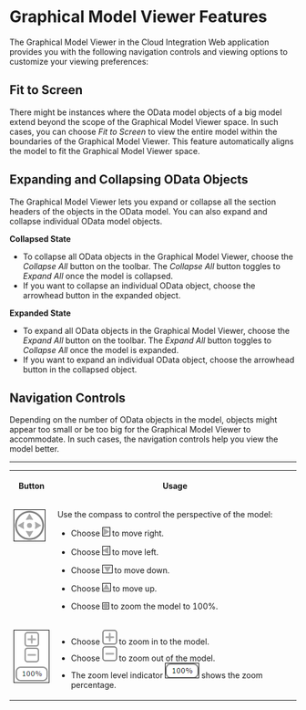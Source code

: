 <!-- loioa53aeedf19924cdba3f919797ce973b6 -->

# Graphical Model Viewer Features

The Graphical Model Viewer in the Cloud Integration Web application provides you with the following navigation controls and viewing options to customize your viewing preferences:



## Fit to Screen

There might be instances where the OData model objects of a big model extend beyond the scope of the Graphical Model Viewer space. In such cases, you can choose *Fit to Screen* to view the entire model within the boundaries of the Graphical Model Viewer. This feature automatically aligns the model to fit the Graphical Model Viewer space.



## Expanding and Collapsing OData Objects

The Graphical Model Viewer lets you expand or collapse all the section headers of the objects in the OData model. You can also expand and collapse individual OData model objects.

**Collapsed State**

-   To collapse all OData objects in the Graphical Model Viewer, choose the *Collapse All* button on the toolbar. The *Collapse All* button toggles to *Expand All* once the model is collapsed.
-   If you want to collapse an individual OData object, choose the arrowhead button in the expanded object.

**Expanded State**

-   To expand all OData objects in the Graphical Model Viewer, choose the *Expand All* button on the toolbar. The *Expand All* button toggles to *Collapse All* once the model is expanded.
-   If you want to expand an individual OData object, choose the arrowhead button in the collapsed object.



## Navigation Controls

Depending on the number of OData objects in the model, objects might appear too small or be too big for the Graphical Model Viewer to accommodate. In such cases, the navigation controls help you view the model better.

****


<table>
<tr>
<th valign="top">

Button



</th>
<th valign="top">

Usage



</th>
</tr>
<tr>
<td valign="top">

 ![](images/Navigation_Compass_197ecfe.png) 



</td>
<td valign="top">

Use the compass to control the perspective of the model:

-   Choose ![](images/Compass_Right_ca43a4d.png) to move right.

-   Choose ![](images/Compass_Left_712bba5.png) to move left.

-   Choose ![](images/Compass_Down_d94d64a.png) to move down.

-   Choose ![](images/Compass_Up_490cd7b.png) to move up.

-   Choose ![](images/Compass_Zoom_28cc502.png) to zoom the model to 100%.




</td>
</tr>
<tr>
<td valign="top">

 ![](images/Navigation_Zoom_Level_8ed7584.png) 



</td>
<td valign="top">

-   Choose ![](images/Zoom_In_1d41427.png) to zoom in to the model.
-   Choose ![](images/Zoom_Out_4e3ec35.png) to zoom out of the model.
-   The zoom level indicator ![](images/Zoom_Indicator_f5b4522.png) shows the zoom percentage.



</td>
</tr>
</table>

